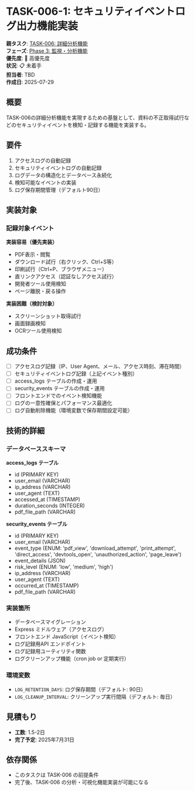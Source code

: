 # TASK-006-1: セキュリティイベントログ出力機能実装

**親タスク**: [TASK-006: 詳細分析機能](TASK-006.md)  
**フェーズ**: [Phase 3: 監視・分析機能](../phases/phase3-monitoring.md)  
**優先度**: 🔴 高優先度  
**状況**: 📋 未着手  
**担当者**: TBD  
**作成日**: 2025-07-29

## 概要
TASK-006の詳細分析機能を実現するための基盤として、資料の不正取得試行などのセキュリティイベントを検知・記録する機能を実装する。

## 要件
1. アクセスログの自動記録
2. セキュリティイベントログの自動記録
3. ログデータの構造化とデータベース永続化
4. 検知可能なイベントの実装
5. ログ保存期間管理（デフォルト90日）

## 実装対象
### 記録対象イベント
**実装容易（優先実装）**
- PDF表示・閲覧
- ダウンロード試行（右クリック、Ctrl+S等）
- 印刷試行（Ctrl+P、ブラウザメニュー）
- 直リンクアクセス（認証なしアクセス試行）
- 開発者ツール使用検知
- ページ離脱・戻る操作

**実装困難（検討対象）**
- スクリーンショット取得試行
- 画面録画検知
- OCRツール使用検知

## 成功条件
- [ ] アクセスログ記録（IP、User Agent、メール、アクセス時刻、滞在時間）
- [ ] セキュリティイベントログ記録（上記イベント種別）
- [ ] access_logs テーブルの作成・運用
- [ ] security_events テーブルの作成・運用
- [ ] フロントエンドでのイベント検知機能
- [ ] ログの一意性確保とパフォーマンス最適化
- [ ] ログ自動削除機能（環境変数で保存期間設定可能）

## 技術的詳細
### データベーススキーマ
**access_logs テーブル**
- id (PRIMARY KEY)
- user_email (VARCHAR)
- ip_address (VARCHAR)
- user_agent (TEXT)
- accessed_at (TIMESTAMP)
- duration_seconds (INTEGER)
- pdf_file_path (VARCHAR)

**security_events テーブル**
- id (PRIMARY KEY)
- user_email (VARCHAR)
- event_type (ENUM: 'pdf_view', 'download_attempt', 'print_attempt', 'direct_access', 'devtools_open', 'unauthorized_action', 'page_leave')
- event_details (JSON)
- risk_level (ENUM: 'low', 'medium', 'high')
- ip_address (VARCHAR)
- user_agent (TEXT)
- occurred_at (TIMESTAMP)
- pdf_file_path (VARCHAR)

### 実装箇所
- データベースマイグレーション
- Express ミドルウェア（アクセスログ）
- フロントエンド JavaScript（イベント検知）
- ログ記録用API エンドポイント
- ログ記録用ユーティリティ関数
- ログクリーンアップ機能（cron job or 定期実行）

### 環境変数
- `LOG_RETENTION_DAYS`: ログ保存期間（デフォルト: 90日）
- `LOG_CLEANUP_INTERVAL`: クリーンアップ実行間隔（デフォルト: 毎日）

## 見積もり
- **工数**: 1.5-2日
- **完了予定**: 2025年7月31日

## 依存関係
- このタスクは TASK-006 の前提条件
- 完了後、TASK-006 の分析・可視化機能実装が可能になる